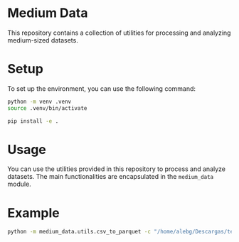 # Medium Data

This repository contains a collection of utilities for processing and analyzing medium-sized datasets.


# Setup

To set up the environment, you can use the following command:

```bash
python -m venv .venv
source .venv/bin/activate

pip install -e .
```

# Usage

You can use the utilities provided in this repository to process and analyze datasets. The main functionalities are encapsulated in the `medium_data` module.


# Example

```bash
python -m medium_data.utils.csv_to_parquet -c "/home/alebg/Descargas/test.csv" -p "data/test.parquet"
```